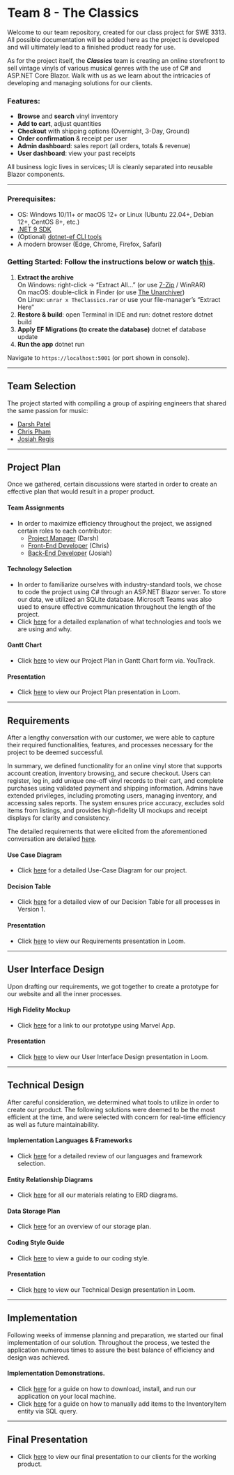 # Team 8 - The Classics


Welcome to our team repository, created for our class project for SWE 3313. All possible documentation will be added here as the project is developed and will ultimately lead to a finished product ready for use.

As for the project itself, the ***Classics*** team is creating an online storefront to sell vintage vinyls of various musical genres with the use of C# and ASP.NET Core Blazor. Walk with us as we learn about the intricacies of developing and managing solutions for our clients.

### Features:

- **Browse** and **search** vinyl inventory  
- **Add to cart**, adjust quantities  
- **Checkout** with shipping options (Overnight, 3-Day, Ground)  
- **Order confirmation** & receipt per user  
- **Admin dashboard**: sales report (all orders, totals & revenue)  
- **User dashboard**: view your past receipts  

All business logic lives in services; UI is cleanly separated into reusable Blazor components.

---
### Prerequisites:

- OS: Windows 10/11+ or macOS 12+ or Linux (Ubuntu 22.04+, Debian 12+, CentOS 8+, etc.)
- [.NET 9 SDK](https://dotnet.microsoft.com/download/dotnet/9.0)  
- (Optional) [dotnet-ef CLI tools](https://docs.microsoft.com/ef/core/cli/dotnet)  
- A modern browser (Edge, Chrome, Firefox, Safari)

### Getting Started: Follow the instructions below or watch [this](https://www.loom.com/share/b8a258fe8c1041b8a50905dd37de82c9).

1. **Extract the archive**  
	On Windows: right-click → “Extract All…” (or use [7-Zip](https://www.7-zip.org/) / WinRAR)  
	On macOS: double-click in Finder (or use [The Unarchiver](https://theunarchiver.com/))  
	On Linux: `unrar x TheClassics.rar` or use your file-manager’s “Extract Here”
2. **Restore & build**: open Terminal in IDE and run:
	dotnet restore
	dotnet build
3. **Apply EF Migrations (to create the database)**
	dotnet ef database update
4. **Run the app**
	dotnet run

Navigate to `https://localhost:5001` (or port shown in console).

---

## Team Selection

The project started with compiling a group of aspiring engineers that shared the same passion for music:

- [Darsh Patel](/resumes/darsh.md)
- [Chris Pham](/resumes/chris.md)
- [Josiah Regis](/resumes/josiah.md)

---

## Project Plan

Once we gathered, certain discussions were started in order to create an effective plan that would result in a proper product.

#### Team Assignments

- In order to maximize efficiency throughout the project, we assigned certain roles to each contributor:
  - [Project Manager](/projectplan/projectmanager.md) (Darsh)
  - [Front-End Developer](/projectplan/frontend.md) (Chris)
  - [Back-End Developer](/projectplan/backend.md) (Josiah)

#### Technology Selection

- In order to familiarize ourselves with industry-standard tools, we chose to code the project using C# through an ASP.NET Blazor server. To store our data, we utilized an SQLite database. Microsoft Teams was also used to ensure effective communication throughout the length of the project.
- Click [here](/projectplan/technologyselection.md) for a detailed explanation of what technologies and tools we are using and why.

#### Gantt Chart

- Click [here](/projectplan/ganttchart.png) to view our Project Plan in Gantt Chart form via. YouTrack.

#### Presentation
- Click [here](https://www.loom.com/share/61d8d45837cb4d569c5de5bd90054811) to view our Project Plan presentation in Loom.

---

## Requirements

After a lengthy conversation with our customer, we were able to capture their required functionalities, features, and processes necessary for the project to be deemed successful.

In summary, we defined functionality for an online vinyl store that supports account creation, inventory browsing, and secure checkout. Users can register, log in, add unique one-off vinyl records to their cart, and complete purchases using validated payment and shipping information. Admins have extended privileges, including promoting users, managing inventory, and accessing sales reports. The system ensures price accuracy, excludes sold items from listings, and provides high-fidelity UI mockups and receipt displays for clarity and consistency.

The detailed requirements that were elicited from the aforementioned conversation are detailed [here](/requirements/requirementswritten.md).

#### Use Case Diagram
- Click [here](/requirements/usecasediagram.md) for a detailed Use-Case Diagram for our project.

#### Decision Table
- Click [here](/requirements/decisiontable.md) for a detailed view of our Decision Table for all processes in Version 1.

#### Presentation
- Click [here](https://www.loom.com/share/069d267cb07d4b3eb83f0d792977e7f5?t=13) to view our Requirements presentation in Loom.

---

## User Interface Design

Upon drafting our requirements, we got together to create a prototype for our website and all the inner processes.
#### High Fidelity Mockup
- Click [here](https://marvelapp.com/prototype/g080003) for a link to our prototype using Marvel App.

#### Presentation
- Click [here](https://www.loom.com/share/7d4deb348f73421d88ecc8f2680b72e5) to view our User Interface Design presentation in Loom.

---
## Technical Design

After careful consideration, we determined what tools to utilize in order to create our product. The following solutions were deemed to be the most efficient at the time, and were selected with concern for real-time efficiency as well as future maintainability.

#### Implementation Languages & Frameworks
- Click [here](/technicaldesign/languagesframeworks.md) for a detailed review of our languages and framework selection.

#### Entity Relationship Diagrams
- Click [here](/technicaldesign/erd.md) for all our materials relating to ERD diagrams.

#### Data Storage Plan
- Click [here](/technicaldesign/datastorage.md) for an overview of our storage plan.

#### Coding Style Guide
- Click [here](technicaldesign/codingstyle.md) to view a guide to our coding style.

#### Presentation
- Click [here](https://www.loom.com/share/e0a141f35c274266b0f87a961a50ddfb) to view our Technical Design presentation in Loom.

---
## Implementation

Following weeks of immense planning and preparation, we started our final implementation of our solution. Throughout the process, we tested the application numerous times to assure the best balance of efficiency and design was achieved.


#### Implementation Demonstrations.
- Click [here](https://www.loom.com/share/b8a258fe8c1041b8a50905dd37de82c9) for a guide on how to download, install, and run our application on your local machine.
- Click [here](https://www.loom.com/share/a05ba0a606b64a5eaa259467da34625e?sid=8fad71ab-61d5-434f-a8a7-34ec12969922) for a guide on how to manually add items to the InventoryItem entity via SQL query.

---
## Final Presentation

- Click [here](https://www.loom.com/share/19c25425f9a54c9badd253a7fd723e75) to view our final presentation to our clients for the working product.
